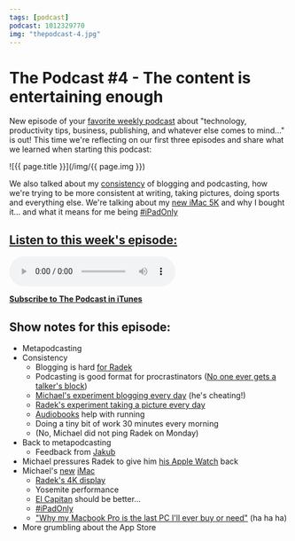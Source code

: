```yaml
---
tags: [podcast]
podcast: 1012329770
img: "thepodcast-4.jpg"
---
```


# The Podcast #4 - The content is entertaining enough

New episode of your [favorite weekly podcast][p] about "technology, productivity tips, business, publishing, and whatever else comes to mind..." is out! This time we're reflecting on our first three episodes and share what we learned when starting this podcast:

<!--More-->

![{{ page.title }}](/img/{{ page.img }})

We also talked about my [consistency](https://sliwinski.com/consistency) of blogging and podcasting, how we're trying to be more consistent at writing, taking pictures, doing sports and everything else. We're talking about my [new iMac 5K](https://sliwinski.com/imac) and why I bought it... and what it means for me being [#iPadOnly](https://michael.gratis/ipadonly)

## [Listen to this week's episode:][e]

<audio controls>
<source src="https://files.nozbe.com/podcast/004.mp3" type="audio/mpeg">
</audio>

**[Subscribe to The Podcast in iTunes][i]**

## Show notes for this episode:

  * Metapodcasting
  * Consistency
    * Blogging is hard [for Radek](http://radex.io/)
    * Podcasting is good format for procrastinators ([No one ever gets a talker's block](http://sethgodin.typepad.com/seths_blog/2011/09/talkers-block.html))
    * [Michael's experiment blogging every day](https://sliwinski.com/consistency/) (he's cheating!)
    * [Radek's experiment taking a picture every day](http://everydayradex.tumblr.com/)
    * [Audiobooks](http://www.audible.com/) help with running
    * Doing a tiny bit of work 30 minutes every morning
    * (No, Michael did not ping Radek on Monday)
  * Back to metapodcasting
    * Feedback from [Jakub](http://swiadek.org/)
  * Michael pressures Radek to give him [his Apple Watch](http://thepodcast.fm/episodes/2) back
  * Michael's [new](https://sliwinski.com/lastmac/) [iMac](https://sliwinski.com/imac/)
    * [Radek's 4K display](http://accessories.us.dell.com/sna/productdetail.aspx?c=us&cs=04&l=en&sku=860-BBFF)
    * Yosemite performance
    * [El Capitan](http://www.apple.com/osx/elcapitan-preview/) should be better…
    * [#iPadOnly](http://ipadonlybook.com/)
    * ["Why my Macbook Pro is the last PC I'll ever buy or need"](https://sliwinski.com/my-last-pc/) (ha ha ha)
  * More grumbling about the App Store

[e]: http://thepodcast.fm/episodes/4
[p]: https://michael.gratis/thepodcastfm
[n]: https://nozbe.com/?a=mike
[r]: https://michael.gratis/radex
[i]: https://michael.gratis/thepodcast